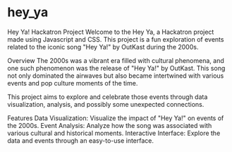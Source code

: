 # hey_ya
Hey Ya! Hackatron Project
Welcome to the Hey Ya, a Hackatron project made using Javascript and CSS. This project is a fun exploration of events related to the iconic song "Hey Ya!" by OutKast during the 2000s.

Overview
The 2000s was a vibrant era filled with cultural phenomena, and one such phenomenon was the release of "Hey Ya!" by OutKast. This song not only dominated the airwaves but also became intertwined with various events and pop culture moments of the time.

This project aims to explore and celebrate those events through data visualization, analysis, and possibly some unexpected connections.

Features
Data Visualization: Visualize the impact of "Hey Ya!" on events of the 2000s.
Event Analysis: Analyze how the song was associated with various cultural and historical moments.
Interactive Interface: Explore the data and events through an easy-to-use interface.

